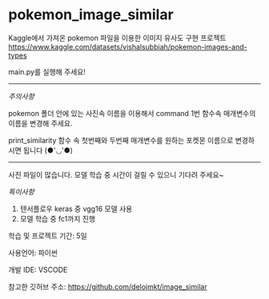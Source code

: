 # pokemon_image_similar
Kaggle에서 가져온 pokemon 파일을 이용한 이미지 유사도 구현 프로젝트
https://www.kaggle.com/datasets/vishalsubbiah/pokemon-images-and-types

main.py를 실행해 주세요!

**********************************
*주의사항*

pokemon 폴더 안에 있는 사진속 이름을 이용해서 command 1번 함수속 매개변수의 이름을 변경해 주세요.

print_similarity 함수 속 첫번째와 두번째 매개변수를 원하는 포켓몬 이름으로 변경하시면 됩니다 (●'◡'●)
***********************************

사진 파일이 많습니다. 모델 학습 중 시간이 걸릴 수 있으니 기다려 주세요~

*특이사항*
1. 텐서플로우 keras 중 vgg16 모델 사용
2. 모델 학습 중 fc1까지 진행

학습 및 프로젝트 기간: 5일

사용언어: 파이썬

개발 IDE: VSCODE

참고한 깃허브 주소: https://github.com/delojmkt/image_similar
